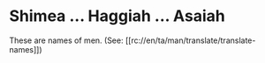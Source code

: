 # Shimea ... Haggiah ... Asaiah

These are names of men. (See: [[rc://en/ta/man/translate/translate-names]])

